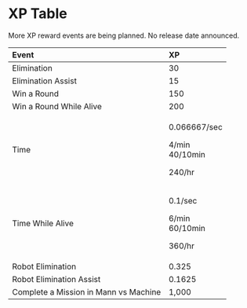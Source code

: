 # XP Table

More XP reward events are being planned. No release date announced.

<table>
  <thead>
    <tr>
      <th style="text-align:left">Event</th>
      <th style="text-align:left">XP</th>
    </tr>
  </thead>
  <tbody>
    <tr>
      <td style="text-align:left">Elimination</td>
      <td style="text-align:left">30</td>
    </tr>
    <tr>
      <td style="text-align:left">Elimination Assist</td>
      <td style="text-align:left">15</td>
    </tr>
    <tr>
      <td style="text-align:left">Win a Round</td>
      <td style="text-align:left">150</td>
    </tr>
    <tr>
      <td style="text-align:left">Win a Round While Alive</td>
      <td style="text-align:left">200</td>
    </tr>
    <tr>
      <td style="text-align:left">Time</td>
      <td style="text-align:left">
        <p>0.066667/sec</p>
        <p>4/min
          <br />40/10min</p>
        <p>240/hr</p>
      </td>
    </tr>
    <tr>
      <td style="text-align:left">Time While Alive</td>
      <td style="text-align:left">
        <p>0.1/sec</p>
        <p>6/min
          <br />60/10min</p>
        <p>360/hr</p>
      </td>
    </tr>
    <tr>
      <td style="text-align:left">Robot Elimination</td>
      <td style="text-align:left">0.325</td>
    </tr>
    <tr>
      <td style="text-align:left">Robot Elimination Assist</td>
      <td style="text-align:left">0.1625</td>
    </tr>
    <tr>
      <td style="text-align:left">Complete a Mission in Mann vs Machine</td>
      <td style="text-align:left">1,000</td>
    </tr>
  </tbody>
</table>